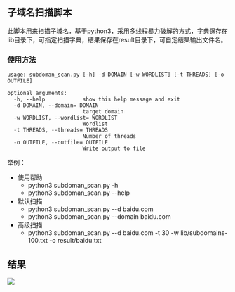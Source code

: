 ## 子域名扫描脚本

此脚本用来扫描子域名，基于python3，采用多线程暴力破解的方式，字典保存在lib目录下，可指定扫描字典，结果保存在result目录下，可自定结果输出文件名。

### 使用方法

```
usage: subdoman_scan.py [-h] -d DOMAIN [-w WORDLIST] [-t THREADS] [-o OUTFILE]

optional arguments:
  -h, --help            show this help message and exit
  -d DOMAIN, --domain= DOMAIN
                        target domain
  -w WORDLIST, --wordlist= WORDLIST
                        Wordlist
  -t THREADS, --threads= THREADS
                        Number of threads
  -o OUTFILE, --outfile= OUTFILE
                        Write output to file
```
举例：

- 使用帮助
    - python3 subdoman_scan.py -h
    - python3 subdoman_scan.py --help
- 默认扫描
    - python3 subdoman_scan.py --d baidu.com
    - python3 subdoman_scan.py --domain baidu.com
- 高级扫描
    - python3 subdoman_scan.py --d baidu.com -t 30 -w lib/subdomains-100.txt -o result/baidu.txt



## 结果


![](http://ww1.sinaimg.cn/large/005GjT4tgy1fwqmgg9qeaj30or04g3yv.jpg)